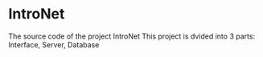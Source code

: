 # IntroNet
The source code of the project IntroNet
This project is dvided into 3 parts: Interface, Server, Database
